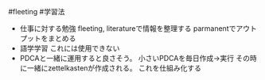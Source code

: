 #fleeting #学習法
- 仕事に対する勉強
  fleeting, literatureで情報を整理する
  parmanentでアウトプットをまとめる
- 語学学習
  これには使用できない
- PDCAと一緒に運用すると良さそう。
  小さいPDCAを毎日作成→実行
  その時に一緒にzettelkastenが作成される。
  これを仕組み化する
